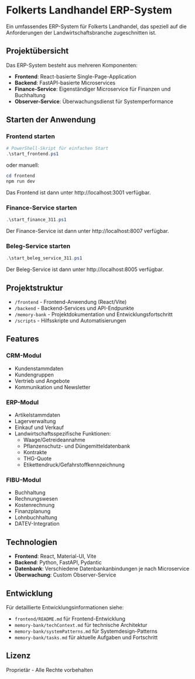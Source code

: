 # Folkerts Landhandel ERP-System

Ein umfassendes ERP-System für Folkerts Landhandel, das speziell auf die Anforderungen der Landwirtschaftsbranche zugeschnitten ist.

## Projektübersicht

Das ERP-System besteht aus mehreren Komponenten:

- **Frontend**: React-basierte Single-Page-Application
- **Backend**: FastAPI-basierte Microservices 
- **Finance-Service**: Eigenständiger Microservice für Finanzen und Buchhaltung
- **Observer-Service**: Überwachungsdienst für Systemperformance

## Starten der Anwendung

### Frontend starten

```powershell
# PowerShell-Skript für einfachen Start
.\start_frontend.ps1
```

oder manuell:

```powershell
cd frontend
npm run dev
```

Das Frontend ist dann unter http://localhost:3001 verfügbar.

### Finance-Service starten

```powershell
.\start_finance_311.ps1
```

Der Finance-Service ist dann unter http://localhost:8007 verfügbar.

### Beleg-Service starten

```powershell
.\start_beleg_service_311.ps1
```

Der Beleg-Service ist dann unter http://localhost:8005 verfügbar.

## Projektstruktur

- `/frontend` - Frontend-Anwendung (React/Vite)
- `/backend` - Backend-Services und API-Endpunkte
- `/memory-bank` - Projektdokumentation und Entwicklungsfortschritt
- `/scripts` - Hilfsskripte und Automatisierungen

## Features

### CRM-Modul
- Kundenstammdaten
- Kundengruppen
- Vertrieb und Angebote
- Kommunikation und Newsletter

### ERP-Modul
- Artikelstammdaten
- Lagerverwaltung
- Einkauf und Verkauf
- Landwirtschaftsspezifische Funktionen:
  - Waage/Getreideannahme
  - Pflanzenschutz- und Düngemitteldatenbank
  - Kontrakte
  - THG-Quote
  - Etikettendruck/Gefahrstoffkennzeichnung

### FIBU-Modul
- Buchhaltung
- Rechnungswesen
- Kostenrechnung
- Finanzplanung
- Lohnbuchhaltung
- DATEV-Integration

## Technologien

- **Frontend**: React, Material-UI, Vite
- **Backend**: Python, FastAPI, Pydantic
- **Datenbank**: Verschiedene Datenbankanbindungen je nach Microservice
- **Überwachung**: Custom Observer-Service

## Entwicklung

Für detaillierte Entwicklungsinformationen siehe:
- `frontend/README.md` für Frontend-Entwicklung
- `memory-bank/techContext.md` für technische Architektur
- `memory-bank/systemPatterns.md` für Systemdesign-Patterns
- `memory-bank/tasks.md` für aktuelle Aufgaben und Fortschritt

## Lizenz

Proprietär - Alle Rechte vorbehalten
